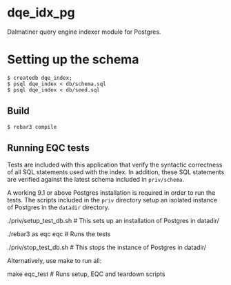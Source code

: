 dqe_idx_pg
==========

Dalmatiner query engine indexer module for Postgres.

Setting up the schema
=====================
    $ createdb dqe_index;
    $ psql dqe_index < db/schema.sql
    $ psql dqe_index < db/seed.sql

Build
-----

    $ rebar3 compile

Running EQC tests
-----------------

Tests are included with this application that verify the syntactic correctness
of all SQL statements used with the index.  In addition, these SQL statements
are verified against the latest schema included in `priv/schema`.

A working 9.1 or above Postgres installation is required in order to run the
tests. The scripts included in the `priv` directory setup an isolated instance
of Postgres in the `datadir` directory.

./priv/setup_test_db.sh # This sets up an installation of Postgres in datadir/

./rebar3 as eqc eqc # Runs the tests

./priv/stop_test_db.sh # This stops the instance of Postgres in datadir/

Alternatively, use make to run all:

make eqc_test # Runs setup, EQC and teardown scripts
